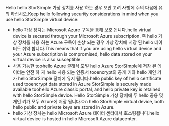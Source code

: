 <!--v-sharos 10/13/2105 virtual device security-->

<span data-ttu-id="191c1-101">Hello hello StorSimple 가상 장치를 사용 하는 경우 보안 고려 사항에 주의 다음에 유의 하십시오.</span><span class="sxs-lookup"><span data-stu-id="191c1-101">Keep hello following security considerations in mind when you use hello StorSimple virtual device:</span></span>

* <span data-ttu-id="191c1-102">hello 가상 장치는 Microsoft Azure 구독을 통해 보호 됩니다.</span><span class="sxs-lookup"><span data-stu-id="191c1-102">hello virtual device is secured through your Microsoft Azure subscription.</span></span> <span data-ttu-id="191c1-103">즉 hello 가상 장치를 사용 하는 Azure 구독이 손상 되는 경우 가상 장치에 저장 된 hello 데이터도 취약 합니다.</span><span class="sxs-lookup"><span data-stu-id="191c1-103">This means that if you are using hello virtual device and your Azure subscription is compromised, hello data stored on your virtual device is also susceptible.</span></span>
* <span data-ttu-id="191c1-104">사용 가능한 toohello Azure 클래식 포털 hello Azure StorSimple에 저장 된 데이터는 안전 하 게 hello 사용 되는 인증서 tooencrypt의 공개 키와 hello 개인 키가 hello StorSimple 장치에 유지 됩니다.</span><span class="sxs-lookup"><span data-stu-id="191c1-104">hello public key of hello certificate used tooencrypt data stored in Azure StorSimple is securely made available toohello Azure classic portal, and hello private key is retained with hello StorSimple device.</span></span> <span data-ttu-id="191c1-105">Hello StorSimple 가상 장치에 두 hello 공용 및 개인 키가 모두 Azure에 저장 됩니다.</span><span class="sxs-lookup"><span data-stu-id="191c1-105">On hello StorSimple virtual device, both hello public and private keys are stored in Azure.</span></span>
* <span data-ttu-id="191c1-106">hello 가상 장치는 hello Microsoft Azure 데이터 센터에서 호스팅됩니다.</span><span class="sxs-lookup"><span data-stu-id="191c1-106">hello virtual device is hosted in hello Microsoft Azure datacenter.</span></span>

